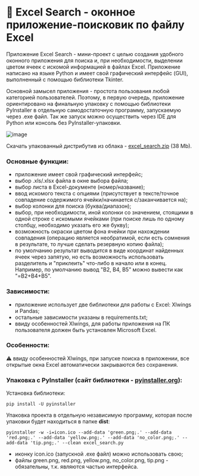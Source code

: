 # 🔎 Excel Search - оконное приложение-поисковик по файлу Excel
Приложение Excel Search - мини-проект с целью создания удобного оконного приложения для поиска и, при необходимости, выделении цветом ячеек с искомой информацией в файлах Excel. Приложение написано на языке Python и имеет свой графический интерфейс (GUI), выполненный с помощью библиотеки Tkinter.

Основной замысел приложения - простота пользования любой категорией пользователей. Поэтому, в первую очередь, приложение ориентировано на финальную упаковку с помощью библиотеки PyInstaller в отдельную самодостаточную программу, запускаемую через .exe файл. Так же запуск можно осуществить через IDE для Python или консоль без PyInstaller-упаковки.

![image](https://github.com/Anton-Kim/excel_search/assets/99246811/0f3f22d3-d644-4fbb-bdb3-631c1d21c479)

Скачать упакованный дистрибутив из облака - [excel_search.zip](https://drive.google.com/file/d/1fNDiLu-KLPakvIvY5CvFk7W_2YRDcoCa/view?usp=sharing) (38 Mb).

### Основные функции:
- приложение имеет свой графический интерфейс;
- выбор .xls/.xlsx файла в окне выбора файла;
- выбор листа в Excel-документе (номер/название);
- ввод искомого текста с опциями (присутствует в тексте/точное совпадение содержимого ячейки/начинается с/заканчивается на);
- выбор колонки для поиска (буква/диапазон);
- выбор, при необходимости, иной колонки со значением, стоящими в одной строке с искомыми ячейками (при поиске лишь по одному столбцу, необходимо указать его же букву);
- возможность окраски цветом фона ячейки при нахождении совпадения (операцию является необратимой, если есть сомнения в результате, то лучше сделать резервную копию файла);
- по умолчанию результат выводится в виде координат найденных ячеек через запятую, но есть возможность использовать разделитель и "приклеить" что-либо в начало или в конец. Например, по умолчанию вывод "B2, B4, B5" можно вывести как "=B2+B4+B5".

### Зависимости:
- приложение использует две библиотеки для работы с Excel: Xlwings и Pandas;
- остальные зависимости указаны в requirements.txt;
- ввиду особенностей Xlwings, для работы приложения на ПК пользователя должен быть установлен Microsoft Excel.

### Особенности:
⚠️ ввиду особенностей Xlwings, при запуске поиска в приложении, все открытые окна Excel автоматически закрываются без сохранения.

### Упаковка с PyInstaller (сайт библиотеки - [pyinstaller.org](https://pyinstaller.org/)):
Установка библиотеки:
```
pip install -U pyinstaller
```
Упаковка проекта в отдельную независимую программу, которая после упаковки будет находиться в папке **dist**:
```
pyinstaller -w -i=icon.ico --add-data 'green.png;.' --add-data 'red.png;.' --add-data 'yellow.png;.' --add-data 'no_color.png;.' --add-data 'tip.png;.' --clean excel_search.py
```
- иконку icon.ico (запускной .exe файл) можно использовать свою;
- файлы green.png, red.png, yellow.png, no_color.png, tip.png - обязательны, т.к. являются частью интерфейса.
